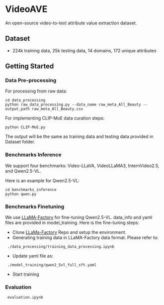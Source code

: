 # VideoAVE

An open-source video-to-text attribute value extraction dataset.

## Dataset

* 224k training data, 25k testing data, 14 domains, 172 unique attributes

## Getting Started

### Data Pre-processing

For processing from raw data:
```
cd data_processing
python raw_data_processing.py --data_name raw_meta_All_Beauty --output_path raw_meta_All_Beauty.csv
```
For implementing CLIP-MoE data curation steps:
```
python CLIP-MoE.py
```
The output will be the same as training data and testing data provided in Dataset folder. 

### Benchmarks Inference

We support four benchmarks: Video-LLaVA, VideoLLaMA3, InternVideo2.5, and Qwen2.5-VL. 

Here is an example for Qwen2.5-VL:
```
cd benchmarks_inference
python qwen.py
```

### Benchmarks Finetuning

We use [LLaMA-Factory](https://github.com/hiyouga/LLaMA-Factory) for fine-tuning Qwen2.5-VL. data_info and yaml files are provided in model_training. Here is the fine-tuning steps:

* Clone [LLaMa-Factory](https://github.com/hiyouga/LLaMA-Factory) Repo and setup the environment.
* Generating training data in LLaMA-Factory data format. Please refer to:
```
 ./data_processing/training_data_processing.ipynb
```
* Update yaml file as:
```
 ./model_training/qwen2_5vl_full_sft.yaml
```
* Start training

### Evaluation

```
 evaluation.ipynb
```
